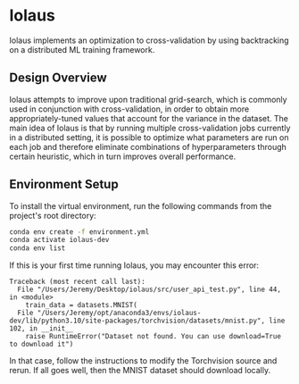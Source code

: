 # Iolaus

Iolaus implements an optimization to cross-validation by using backtracking on a distributed ML training framework.

## Design Overview

Iolaus attempts to improve upon traditional grid-search, which is commonly used in conjunction with cross-validation, in order to obtain more appropriately-tuned values that account for the variance in the dataset. The main idea of Iolaus is that by running multiple cross-validation jobs currently in a distributed setting, it is possible to optimize what parameters are run on each job and therefore eliminate combinations of hyperparameters through certain heuristic, which in turn improves overall performance.

## Environment Setup

To install the virtual environment, run the following commands from the project's root directory:
```bash
conda env create -f environment.yml
conda activate iolaus-dev
conda env list
```

If this is your first time running Iolaus, you may encounter this error:
```
Traceback (most recent call last):
  File "/Users/Jeremy/Desktop/iolaus/src/user_api_test.py", line 44, in <module>
    train_data = datasets.MNIST(
  File "/Users/Jeremy/opt/anaconda3/envs/iolaus-dev/lib/python3.10/site-packages/torchvision/datasets/mnist.py", line 102, in __init__
    raise RuntimeError("Dataset not found. You can use download=True to download it")
```

In that case, follow the instructions to modify the Torchvision source and rerun. If all goes well, then the MNIST dataset should download locally.
